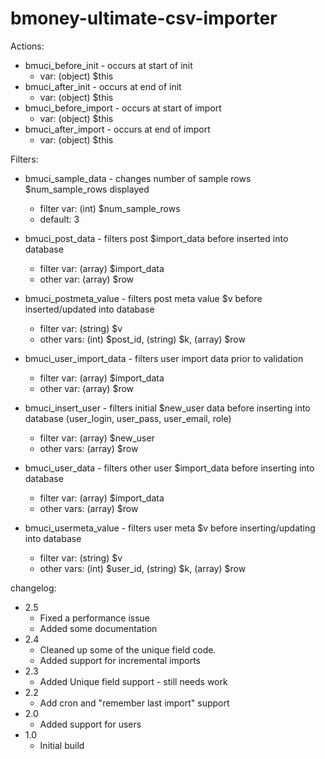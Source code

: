 bmoney-ultimate-csv-importer
=================


Actions:

* bmuci_before_init - occurs at start of init
	* var: (object) $this
* bmuci_after_init - occurs at end of init
	* var: (object) $this
* bmuci_before_import - occurs at start of import
	* var: (object) $this
* bmuci_after_import - occurs at end of import
	* var: (object) $this

Filters:

* bmuci_sample_data - changes number of sample rows $num_sample_rows displayed
	* filter var: (int) $num_sample_rows
	* default: 3
	
* bmuci_post_data - filters post $import_data before inserted into database
	* filter var: (array) $import_data
	* other var: (array) $row
* bmuci_postmeta_value - filters post meta value $v before inserted/updated into database
	* filter var: (string) $v
	* other vars: (int) $post_id, (string) $k, (array) $row
	
* bmuci_user_import_data - filters user import data prior to validation
	* filter var: (array) $import_data
	* other var: (array) $row
* bmuci_insert_user - filters initial $new_user data before inserting into database (user_login, user_pass, user_email, role)
	* filter var: (array) $new_user
	* other vars: (array) $row
* bmuci_user_data - filters other user $import_data before inserting into database
	* filter var: (array) $import_data
	* other vars: (array) $row
* bmuci_usermeta_value - filters user meta $v before inserting/updating into database
	* filter var: (string) $v
	* other vars: (int) $user_id, (string) $k, (array) $row


changelog:
* 2.5
	* Fixed a performance issue
	* Added some documentation
* 2.4
	* Cleaned up some of the unique field code.
	* Added support for incremental imports
* 2.3
	* Added Unique field support - still needs work
* 2.2
	* Add cron and "remember last import" support
* 2.0
	* Added support for users
* 1.0
	* Initial build